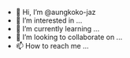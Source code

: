 - 👋 Hi, I’m @aungkoko-jaz
- 👀 I’m interested in ...
- 🌱 I’m currently learning ...
- 💞️ I’m looking to collaborate on ...
- 📫 How to reach me ...

<!---
aungkoko-jaz/aungkoko-jaz is a ✨ special ✨ repository because its `README.md` (this file) appears on your GitHub profile.
You can click the Preview link to take a look at your changes.
--->
